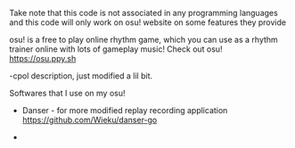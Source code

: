 Take note that this code is not associated in any programming languages and this code will only work on osu! website on some features they provide

osu! is a free to play online rhythm game, which you can use as a rhythm trainer online with lots of gameplay music! Check out osu! https://osu.ppy.sh

-cpol description, just modified a lil bit.

Softwares that I use on my osu!

* Danser - for more modified replay recording application
https://github.com/Wieku/danser-go

* 
